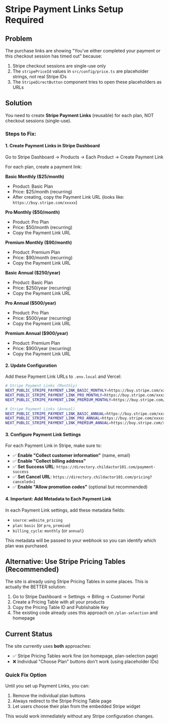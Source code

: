 # Stripe Payment Links Setup Required

## Problem
The purchase links are showing "You've either completed your payment or this checkout session has timed out" because:
1. Stripe checkout sessions are single-use only
2. The `stripePriceId` values in `src/config/price.ts` are placeholder strings, not real Stripe IDs
3. The `StripeDirectButton` component tries to open these placeholders as URLs

## Solution
You need to create **Stripe Payment Links** (reusable) for each plan, NOT checkout sessions (single-use).

### Steps to Fix:

#### 1. Create Payment Links in Stripe Dashboard

Go to Stripe Dashboard → Products → Each Product → Create Payment Link

For each plan, create a payment link:

**Basic Monthly ($25/month)**
- Product: Basic Plan
- Price: $25/month (recurring)
- After creating, copy the Payment Link URL (looks like: `https://buy.stripe.com/xxxxx`)

**Pro Monthly ($50/month)**
- Product: Pro Plan
- Price: $50/month (recurring)
- Copy the Payment Link URL

**Premium Monthly ($90/month)**
- Product: Premium Plan
- Price: $90/month (recurring)
- Copy the Payment Link URL

**Basic Annual ($250/year)**
- Product: Basic Plan
- Price: $250/year (recurring)
- Copy the Payment Link URL

**Pro Annual ($500/year)**
- Product: Pro Plan
- Price: $500/year (recurring)
- Copy the Payment Link URL

**Premium Annual ($900/year)**
- Product: Premium Plan
- Price: $900/year (recurring)
- Copy the Payment Link URL

#### 2. Update Configuration

Add these Payment Link URLs to `.env.local` and Vercel:

```bash
# Stripe Payment Links (Monthly)
NEXT_PUBLIC_STRIPE_PAYMENT_LINK_BASIC_MONTHLY=https://buy.stripe.com/xxxxx
NEXT_PUBLIC_STRIPE_PAYMENT_LINK_PRO_MONTHLY=https://buy.stripe.com/xxxxx
NEXT_PUBLIC_STRIPE_PAYMENT_LINK_PREMIUM_MONTHLY=https://buy.stripe.com/xxxxx

# Stripe Payment Links (Annual)
NEXT_PUBLIC_STRIPE_PAYMENT_LINK_BASIC_ANNUAL=https://buy.stripe.com/xxxxx
NEXT_PUBLIC_STRIPE_PAYMENT_LINK_PRO_ANNUAL=https://buy.stripe.com/xxxxx
NEXT_PUBLIC_STRIPE_PAYMENT_LINK_PREMIUM_ANNUAL=https://buy.stripe.com/xxxxx
```

#### 3. Configure Payment Link Settings

For each Payment Link in Stripe, make sure to:
- ✅ **Enable "Collect customer information"** (name, email)
- ✅ **Enable "Collect billing address"**
- ✅ **Set Success URL**: `https://directory.childactor101.com/payment-success`
- ✅ **Set Cancel URL**: `https://directory.childactor101.com/pricing?canceled=1`
- ✅ **Enable "Allow promotion codes"** (optional but recommended)

#### 4. Important: Add Metadata to Each Payment Link

In each Payment Link settings, add these metadata fields:
- `source`: `website_pricing`
- `plan`: `basic` (or `pro`, `premium`)
- `billing_cycle`: `monthly` (or `annual`)

This metadata will be passed to your webhook so you can identify which plan was purchased.

## Alternative: Use Stripe Pricing Tables (Recommended)

The site is already using Stripe Pricing Tables in some places. This is actually the BETTER solution:

1. Go to Stripe Dashboard → Settings → Billing → Customer Portal
2. Create a Pricing Table with all your products
3. Copy the Pricing Table ID and Publishable Key
4. The existing code already uses this approach on `/plan-selection` and homepage

## Current Status

The site currently uses **both** approaches:
- ✅ Stripe Pricing Tables work fine (on homepage, plan-selection page)
- ❌ Individual "Choose Plan" buttons don't work (using placeholder IDs)

### Quick Fix Option

Until you set up Payment Links, you can:
1. Remove the individual plan buttons
2. Always redirect to the Stripe Pricing Table page
3. Let users choose their plan from the embedded Stripe widget

This would work immediately without any Stripe configuration changes.

